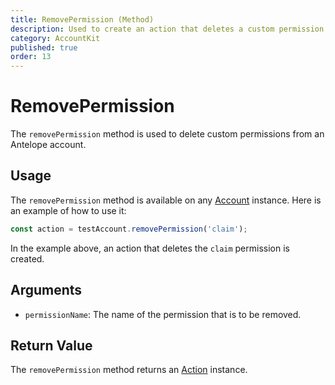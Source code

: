 ```yaml
---
title: RemovePermission (Method)
description: Used to create an action that deletes a custom permission from an Antelope account.
category: AccountKit
published: true
order: 13
---
```


# RemovePermission

The `removePermission` method is used to delete custom permissions from an Antelope account. 

## Usage

The `removePermission` method is available on any [Account](/docs/account-kit/account) instance. Here is an example of how to use it:

```typescript
const action = testAccount.removePermission('claim');
```

In the example above, an action that deletes the `claim` permission is created.

## Arguments

- `permissionName`: The name of the permission that is to be removed.

## Return Value

The `removePermission` method returns an [Action](/docs/antelope/action) instance.
